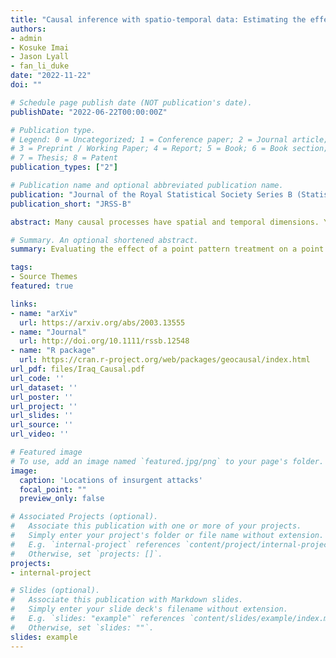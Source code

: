 ```yaml
---
title: "Causal inference with spatio-temporal data: Estimating the effects of airstrikes on insurgent violence in Iraq"
authors:
- admin
- Kosuke Imai
- Jason Lyall
- fan_li_duke
date: "2022-11-22"
doi: ""

# Schedule page publish date (NOT publication's date).
publishDate: "2022-06-22T00:00:00Z"

# Publication type.
# Legend: 0 = Uncategorized; 1 = Conference paper; 2 = Journal article;
# 3 = Preprint / Working Paper; 4 = Report; 5 = Book; 6 = Book section;
# 7 = Thesis; 8 = Patent
publication_types: ["2"]

# Publication name and optional abbreviated publication name.
publication: "Journal of the Royal Statistical Society Series B (Statistical Methodology)"
publication_short: "JRSS-B"

abstract: Many causal processes have spatial and temporal dimensions. Yet the classic causal inference framework is not directly applicable when the treatment and outcome variables are generated by spatio-temporal point processes. We extend the potential outcomes framework to these settings by formulating the treatment point process as a stochastic intervention. Our causal estimands include the expected number of outcome events in a specified area under a particular stochastic treatment assignment strategy. Our methodology allows for arbitrary patterns of spatial spillover and temporal carryover effects. Using martingale theory, we show that the proposed estimator is consistent and asymptotically normal as the number of time periods increases. We propose a sensitivity analysis for the possible existence of unmeasured confounders, and extend it to the Hájek estimator. Simulation studies are conducted to examine the estimators' finite sample performance. Finally, we illustrate the proposed methods by estimating the effects of American airstrikes on insurgent violence in Iraq from February 2007 to July 2008. Our analysis suggests that increasing the average number of daily airstrikes for up to 1 month may result in more insurgent attacks. We also find some evidence that airstrikes can displace attacks from Baghdad to new locations up to 400 km away.

# Summary. An optional shortened abstract.
summary: Evaluating the effect of a point pattern treatment on a point pattern outcome measured over time.

tags:
- Source Themes
featured: true

links:
- name: "arXiv"
  url: https://arxiv.org/abs/2003.13555
- name: "Journal"
  url: http://doi.org/10.1111/rssb.12548 
- name: "R package"
  url: https://cran.r-project.org/web/packages/geocausal/index.html
url_pdf: files/Iraq_Causal.pdf
url_code: ''
url_dataset: ''
url_poster: ''
url_project: ''
url_slides: ''
url_source: ''
url_video: ''

# Featured image
# To use, add an image named `featured.jpg/png` to your page's folder. 
image:
  caption: 'Locations of insurgent attacks'
  focal_point: ""
  preview_only: false

# Associated Projects (optional).
#   Associate this publication with one or more of your projects.
#   Simply enter your project's folder or file name without extension.
#   E.g. `internal-project` references `content/project/internal-project/index.md`.
#   Otherwise, set `projects: []`.
projects:
- internal-project

# Slides (optional).
#   Associate this publication with Markdown slides.
#   Simply enter your slide deck's filename without extension.
#   E.g. `slides: "example"` references `content/slides/example/index.md`.
#   Otherwise, set `slides: ""`.
slides: example
---
```


